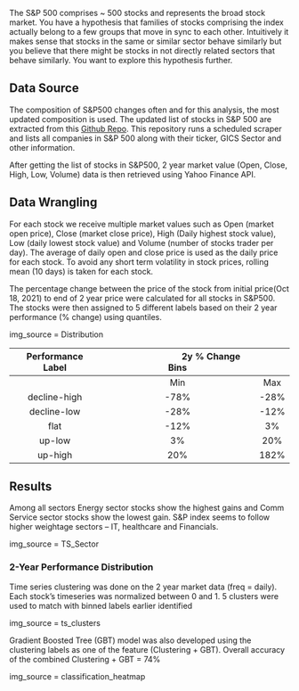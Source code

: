 The S&P 500 comprises ~ 500 stocks and represents the broad stock market. You have a
hypothesis that families of stocks comprising the index actually belong to a few groups that
move in sync to each other. Intuitively it makes sense that stocks in the same or similar sector
behave similarly but you believe that there might be stocks in not directly related sectors that
behave similarly. You want to explore this hypothesis further.

## Data Source

The composition of S&P500 changes often and for this analysis, the most updated composition is used. The updated list of stocks in S&P 500 are extracted from this [Github Repo](https://github.com/datasets/s-and-p-500-companies/tree/main). This repository runs a scheduled scraper and lists all companies in S&P 500 along with their ticker, GICS Sector and other information.

After getting the list of stocks in S&P500, 2 year market value (Open, Close, High, Low, Volume) data is then retrieved using Yahoo Finance API. 


## Data Wrangling

For each stock we receive multiple market values such as Open (market open price), Close (market close price), High (Daily highest stock value), Low (daily lowest stock value) and Volume (number of stocks trader per day). The average of daily open and close price is used as the daily price for each stock. To avoid any short term volatility in stock prices, rolling mean (10 days) is taken for each stock.

The percentage change between the price of the stock from initial price(Oct 18, 2021) to end of 2 year price were calculated for all stocks in S&P500. The stocks were then assigned to 5 different labels based on their 2 year performance (% change) using quantiles. 

img_source = Distribution

|     Performance Label    	|                   &nbsp;&nbsp;&nbsp;&nbsp;&nbsp;&nbsp;&nbsp;&nbsp;&nbsp;&nbsp;&nbsp;&nbsp;&nbsp;&nbsp;&nbsp;&nbsp;&nbsp;&nbsp;&nbsp;&nbsp;&nbsp;&nbsp;&nbsp;&nbsp;&nbsp;&nbsp;&nbsp;&nbsp;2y % Change Bins    ||
|:------------------------:	|:-----------------------:	|:-----------:	|
|                          	|            Min          	|      Max    	|
|        decline-high      	|           -78%          	|     -28%    	|
|        decline-low       	|           -28%          	|     -12%    	|
|            flat          	|           -12%          	|      3%     	|
|           up-low         	|            3%           	|      20%    	|
|          up-high         	|            20%          	|     182%    	|


## Results

Among all sectors Energy sector stocks show the highest gains
and Comm Service sector stocks show the lowest gain. S&P index seems to follow higher weightage sectors – IT, healthcare and Financials.

img_source = TS_Sector

### 2-Year Performance Distribution

Time series clustering was done on the 2 year market data (freq = daily). Each stock’s timeseries was normalized between 0 and 1. 5 clusters were used to match with binned labels earlier identified


img_source = ts_clusters


Gradient Boosted Tree (GBT) model was also developed using the clustering labels as one of the feature (Clustering  + GBT). Overall accuracy of the combined Clustering  + GBT = 74%

img_source = classification_heatmap





